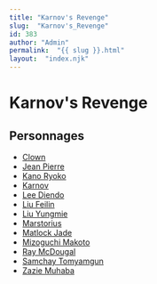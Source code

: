 ```yaml
---
title: "Karnov's Revenge"
slug:  "Karnov's_Revenge"
id: 383
author: "Admin"
permalink:  "{{ slug }}.html"
layout:  "index.njk"
---
```


# Karnov's Revenge

## Personnages

- [Clown](Clown_(KR) "wikilink")
- [Jean Pierre](Jean_Pierre_(KR) "wikilink")
- [Kano Ryoko](Kano_Ryoko_(KR) "wikilink")
- [Karnov](Karnov_(KR) "wikilink")
- [Lee Diendo](Lee_Diendo_(KR) "wikilink")
- [Liu Feilin](Liu_Feilin_(KR) "wikilink")
- [Liu Yungmie](Liu_Yungmie_(KR) "wikilink")
- [Marstorius](Marstorius_(KR) "wikilink")
- [Matlock Jade](Matlock_Jade_(KR) "wikilink")
- [Mizoguchi Makoto](Mizoguchi_Makoto_(KR) "wikilink")
- [Ray McDougal](Ray_McDougal_(KR) "wikilink")
- [Samchay Tomyamgun](Samchay_Tomyamgun_(KR) "wikilink")
- [Zazie Muhaba](Zazie_Muhaba_(KR) "wikilink")
